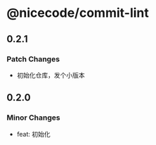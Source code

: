 # @nicecode/commit-lint

## 0.2.1

### Patch Changes

- 初始化仓库，发个小版本

## 0.2.0

### Minor Changes

- feat: 初始化
